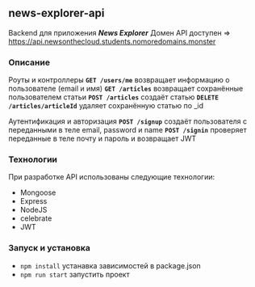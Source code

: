 ## news-explorer-api

Backend для приложения ***News Explorer***
Домен API доступен => https://api.newsonthecloud.students.nomoredomains.monster

### Описание

Роуты и контроллеры
**`GET /users/me`** возвращает информацию о пользователе (email и имя)
**`GET /articles`** возвращает сохранённые пользователем статьи
**`POST /articles`** создаёт статью
**`DELETE /articles/articleId`** удаляет сохранённую статью  по _id

Аутентификация и авторизация
**`POST /signup`** создаёт пользователя с переданными в теле email, password и name
**`POST /signin`** проверяет переданные в теле почту и пароль и возвращает JWT

### Технологии

При разработке API использованы следующие технологии:
* Mongoose
* Express
* NodeJS
* celebrate
* JWT

### Запуск и установка
* `npm install` устанавка зависимостей в package.json
* `npm run start` запустить проект
